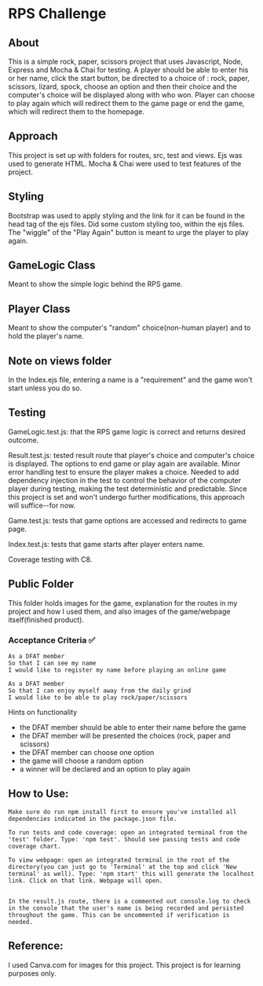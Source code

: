 # RPS Challenge

About
------
This is a simple rock, paper, scissors project that uses Javascript, Node, Express and Mocha & Chai for testing.
A player should be able to enter his or her name, click the start button, be directed to a choice of : rock, paper, scissors, lizard, spock, choose an option and then their choice and the computer's choice will be displayed along with who won. Player can choose to play again which will redirect them to the game page or end the game, which will redirect them to the  homepage.

Approach
--------
This project is set up with folders for routes, src, test and views. Ejs was used to generate HTML. Mocha & Chai were used to test features of the project. 

Styling
-------
Bootstrap was used to apply styling and the link for it can be found in the head tag of the ejs files. Did some custom styling too, within the ejs files. The "wiggle" of the "Play Again" button is meant to urge the player to play again.

GameLogic Class
--------------
 Meant to show the simple logic behind the RPS game.

Player Class
------------
 Meant to show the computer's "random" choice(non-human player) and to hold the player's name.

Note on views folder
-------------------
In the Index.ejs file, entering a name is a "requirement" and the game won't start unless you do so.

Testing
-------
GameLogic.test.js: that the RPS game logic is correct and returns desired outcome.

Result.test.js: tested result route that player's choice and computer's choice is displayed.  The options to end game or play again are available. Minor error handling test to ensure the player makes a choice. Needed to add dependency injection in the test to control the behavior of the computer player during testing, making the test deterministic and predictable. Since this project is set and won't undergo further modifications, this approach will suffice--for now.

Game.test.js: tests that game options are accessed and redirects to game page. 

Index.test.js: tests that game starts after player enters name.

Coverage testing with C8.

Public Folder
------------
This folder holds images for the game, explanation for the routes in my project and how I used them, and also images of the game/webpage itself(finished product).


### Acceptance Criteria :white_check_mark: 
```
As a DFAT member
So that I can see my name
I would like to register my name before playing an online game

As a DFAT member
So that I can enjoy myself away from the daily grind
I would like to be able to play rock/paper/scissors
```

Hints on functionality

- the DFAT member should be able to enter their name before the game
- the DFAT member will be presented the choices (rock, paper and scissors)
- the DFAT member can choose one option
- the game will choose a random option
- a winner will be declared and an option to play again

## How to Use:

```
Make sure do run npm install first to ensure you've installed all dependencies indicated in the package.json file.

To run tests and code coverage: open an integrated terminal from the 'test' folder. Type: 'npm test'. Should see passing tests and code coverage chart.

To view webpage: open an integrated terminal in the root of the directory(you can just go to 'Terminal' at the top and click 'New terminal' as well). Type: 'npm start' this will generate the localhost link. Click on that link. Webpage will open.


In the result.js route, there is a commented out console.log to check in the console that the user's name is being recorded and persisted throughout the game. This can be uncommented if verification is needed.
```

## Reference:

I used Canva.com for images for this project. This project is for learning purposes only. 